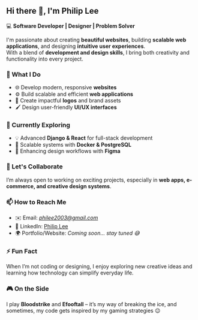 ## Hi there 👋, I'm Philip Lee<br/>

💻 **Software Developer | Designer | Problem Solver**<br/>

I'm passionate about creating **beautiful websites**, building **scalable web applications**, and designing **intuitive user experiences**.<br/>
With a blend of **development and design skills**, I bring both creativity and functionality into every project.<br/>

### 🚀 What I Do<br/>
- 🌐 Develop modern, responsive **websites**<br/>
- ⚙️ Build scalable and efficient **web applications**<br/>
- 🎨 Create impactful **logos** and brand assets<br/>
- 🖌️ Design user-friendly **UI/UX interfaces**<br/>

### 🌱 Currently Exploring<br/>
- 💡 Advanced **Django & React** for full-stack development<br/>
- 🐳 Scalable systems with **Docker & PostgreSQL**<br/>  
- 🎨 Enhancing design workflows with **Figma**<br/>

### 🤝 Let's Collaborate<br/>
I’m always open to working on exciting projects, especially in **web apps, e-commerce, and creative design systems**.<br/>

### 📫 How to Reach Me<br/>
- ✉️ Email: *philee2003@gmail.com*<br/>
- 💼 LinkedIn: [Philip Lee](https://www.linkedin.com/in/philip-lee-759671362)<br/>
- 🌍 Portfolio/Website: *Coming soon... stay tuned 😅*<br/>

### ⚡ Fun Fact<br/>
When I’m not coding or designing, I enjoy exploring new creative ideas and learning how technology can simplify everyday life.<br/>  

### 🎮 On the Side<br/>
I play **Bloodstrike** and **Efooftall** – it’s my way of breaking the ice, and sometimes, my code gets inspired by my gaming strategies 😉<br/>  

